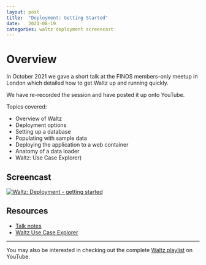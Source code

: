 ```yaml
---
layout: post
title:  "Deployment: Getting Started"
date:   2021-08-19
categories: waltz deployment screencast
---
```


# Overview

In October 2021 we gave a short talk at the FINOS members-only meetup in London which detailed how to get Waltz up and running quickly.

We have re-recorded the session and have posted it up onto YouTube. 

Topics covered:

- Overview of Waltz
- Deployment options
- Setting up a database
- Populating with sample data
- Deploying the application to a web container
- Anatomy of a data loader
- Waltz: Use Case Explorer)

## Screencast

[![Waltz: Deployment - getting started](http://img.youtube.com/vi/iTFf9DyKz_s/0.jpg)](https://www.youtube.com/watch?v=iTFf9DyKz_s&list=PLGNSioXgrIEfJFJCTFGxKzfoDmxwPEap4)

## Resources

- [Talk notes](https://github.com/finos/waltz/blob/master/docs/talks/finos-20211004-getting-started/10_intro.md)
- [Waltz Use Case Explorer](https://waltz-explorer.surge.sh/)


----

You may also be interested in checking out the complete [Waltz playlist](https://www.youtube.com/playlist?list=PLGNSioXgrIEfJFJCTFGxKzfoDmxwPEap4) on YouTube.
